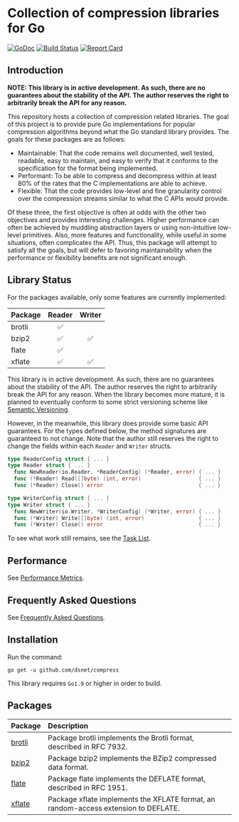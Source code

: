 # Collection of compression libraries for Go #

[![GoDoc](https://godoc.org/github.com/dsnet/compress/cmp?status.svg)](https://godoc.org/github.com/dsnet/compress)
[![Build Status](https://travis-ci.org/dsnet/compress.svg?branch=master)](https://travis-ci.org/dsnet/compress)
[![Report Card](https://goreportcard.com/badge/github.com/dsnet/compress)](https://goreportcard.com/report/github.com/dsnet/compress)

## Introduction ##

**NOTE: This library is in active development. As such, there are no guarantees about the stability of the API. The author reserves the right to arbitrarily break the API for any reason.**

This repository hosts a collection of compression related libraries. The goal of this project is to provide pure Go implementations for popular compression algorithms beyond what the Go standard library provides. The goals for these packages are as follows:
* Maintainable: That the code remains well documented, well tested, readable, easy to maintain, and easy to verify that it conforms to the specification for the format being implemented.
* Performant: To be able to compress and decompress within at least 80% of the rates that the C implementations are able to achieve.
* Flexible: That the code provides low-level and fine granularity control over the compression streams similar to what the C APIs would provide.

Of these three, the first objective is often at odds with the other two objectives and provides interesting challenges. Higher performance can often be achieved by muddling abstraction layers or using non-intuitive low-level primitives. Also, more features and functionality, while useful in some situations, often complicates the API. Thus, this package will attempt to satisfy all the goals, but will defer to favoring maintainability when the performance or flexibility benefits are not significant enough.


## Library Status ##

For the packages available, only some features are currently implemented:

| Package | Reader | Writer |
| ------- | :----: | :----: |
| brotli | :white_check_mark: | |
| bzip2 | :white_check_mark: | :white_check_mark: |
| flate | :white_check_mark: | |
| xflate | :white_check_mark: | :white_check_mark: |

This library is in active development. As such, there are no guarantees about the stability of the API. The author reserves the right to arbitrarily break the API for any reason. When the library becomes more mature, it is planned to eventually conform to some strict versioning scheme like [Semantic Versioning](http://semver.org/).

However, in the meanwhile, this library does provide some basic API guarantees. For the types defined below, the method signatures are guaranteed to not change. Note that the author still reserves the right to change the fields within each ```Reader``` and ```Writer``` structs.
```go
type ReaderConfig struct { ... }
type Reader struct { ... }
  func NewReader(io.Reader, *ReaderConfig) (*Reader, error) { ... }
  func (*Reader) Read([]byte) (int, error)                  { ... }
  func (*Reader) Close() error                              { ... }

type WriterConfig struct { ... }
type Writer struct { ... }
  func NewWriter(io.Writer, *WriterConfig) (*Writer, error) { ... }
  func (*Writer) Write([]byte) (int, error)                 { ... }
  func (*Writer) Close() error                              { ... }
```

To see what work still remains, see the [Task List](https://github.com/dsnet/compress/wiki/Task-List).

## Performance  ##

See [Performance Metrics](https://github.com/dsnet/compress/wiki/Performance-Metrics).


## Frequently Asked Questions ##

See [Frequently Asked Questions](https://github.com/dsnet/compress/wiki/Frequently-Asked-Questions).


## Installation ##

Run the command:

```go get -u github.com/dsnet/compress```

This library requires `Go1.9` or higher in order to build.


## Packages ##

| Package | Description |
| :------ | :---------- |
| [brotli](http://godoc.org/github.com/dsnet/compress/brotli) | Package brotli implements the Brotli format, described in RFC 7932. |
| [bzip2](http://godoc.org/github.com/dsnet/compress/bzip2) | Package bzip2 implements the BZip2 compressed data format. |
| [flate](http://godoc.org/github.com/dsnet/compress/flate) | Package flate implements the DEFLATE format, described in RFC 1951. |
| [xflate](http://godoc.org/github.com/dsnet/compress/xflate) | Package xflate implements the XFLATE format, an random-access extension to DEFLATE. |

